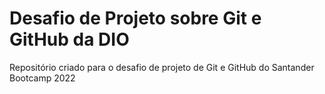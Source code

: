 # Desafio de Projeto sobre Git e GitHub da DIO 
Repositório criado para o desafio de projeto de Git e GitHub do Santander Bootcamp 2022

